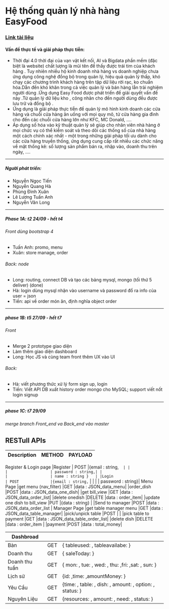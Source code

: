 # Hệ thống quản lý nhà hàng EasyFood
### [Link tài liệu](https://docs.google.com/document/d/1n3-VIzdjiQkjYaNPRA3-Pe50zXvZwsuXCLKxOHHFIL4/edit?usp=sharing)
#### Vấn đề thực tế và giải pháp thực tiễn:
 - Thời đại 4.0 thời đại của vạn vật kết nối, AI và Bigdata phần mềm (đặc biệt là website) chất lượng là mũi tên để thấy được trái tim của khách hàng . Tuy nhiên nhiều hộ kinh doanh nhà hàng vs doanh nghiệp chưa ứng dụng công nghệ đồng bộ trong quản lý, hiệu quả quản lý thấp, khó chạy các chương trình khách hàng trên tập dữ liệu rời rạc, ko chuẩn hóa.Dẫn đến khó khăn trong cả việc quản lý và bán hàng lẫn trải nghiệm người dùng .Ứng dụng Easy Food được phát triển để giải quyết vấn đề này .Từ quản lý dữ liệu kho , công nhân cho đến người dùng đều được lưu trữ và đồng bộ .
 - Ứng dụng là giải pháp thực tiễn để quản lý mô hình kinh doanh các cửa hàng và chuỗi cửa hàng ăn uống với mọi quy mô, từ cửa hàng gia đình cho đến các chuỗi cửa hàng lớn như KFC, MC Donald, …. 
 - Áp dụng số hóa vào kỹ thuật quản lý sẽ giúp cho nhân viên nhà hàng ở mọi chức vụ có thể kiểm soát và theo dõi các thống số của nhà hàng một cách chính xác nhất - một trong những giải pháp tối ưu dành cho các cửa hàng truyền thống, ứng dụng cung cấp rất nhiều các chức năng về mặt thống kê: số lượng sản phẩm bán ra, nhập vào, doanh thu trên ngày, ….
--------------------------------
##### Người phát triển:
 - Nguyễn Ngọc Tiến
 - Nguyễn Quang Hà
 - Phùng Đình Xuân
 - Lê Lương Tuấn Anh
 - Nguyễn Văn Long
 --------------------------------
##### Phase 1A: t2 24/09 - hết t4
###### Front dùng bootstrap 4
 - Tuấn Anh: promo, menu 
 - Xuân: store manage, order
###### Back: node
 - Long: routing, connect DB và tạo các bảng mysql, mongo  (tối thứ 5 deliver) (done)
 - Hà: login dùng mysql nhận vào username và password đổ ra info của user = json
 - Tiến: api về order món ăn, định nghĩa object order

-------------------------------
##### phase 1B: t5 27/09 - hết t7
###### Front
 - Merge 2 prototype giao diện
 - Làm thêm giao diện dashboard
 - Long: Học JS và cùng team front thêm UX vào UI
###### Back:
 - Hà: viết phương thức xử lý form sign up, login
 - Tiến: Viết API DB xuất history order mongo cho MySQL; support viết nốt login signup

-------------------------------
##### phase 1C: t7 29/09
###### merge branch Front_end va Back_end vào master


## RESTull APIs
|Description                         | METHOD            |PAYLOAD            |
|------------------------------------|-------------------|-------------------|
Register & Login page
|Register                            | POST              |{email : string,`  |
|                                    |                   | password : string,|
|                                    |                   | name : string }   |
|Login                               | POST              |{email : string,`  |
|                                    |                   | password : string}|
Menu Page 
|get menu (nav_filter)               |GET                |data : JSON_data_menu|
|order_dish                          |POST               |data : JSON_data_one_dish|
|get bill_view                       |GET                |data : JSON_data_order_list|
|delete onedish                      |DELETE             |data : order_item|
|update one dish to bill_view        |PUT                |{data : string} |
|Send to manager                     |POST               |data : JSON_data_order_list |
Manager Page
|get table manager menu              |GET                |data : JSON_data_table_manager|
|pick/unpick table                   |POST               |                              |
|pick table to payment               |GET                |data : JSON_data_table_order_list|
|delete dish                         |DELETE             |data : order_item |
|payment                             |POST               |data : total_money|

| Dashbroad      |     |                                                         |
|----------------|-----|---------------------------------------------------------|
| Bàn            | GET | { tableused: , tableavailabe: }                         |
| Doanh thu      | GET | { saleToday: }                                          |
| Doanh thu tuần | GET | { mon: , tue: , wed: , thu: ,fri: ,sat: , sun: }        |
| Lịch sử        | GET | {id:  ,time:  ,amountMoney: }                           |
| Yêu Cầu        | GET | {time: , table: , dish: , amount: , option: , status: } |
| Nguyên Liệu    | GET | {resources: , amount: , need: , status: }               |

